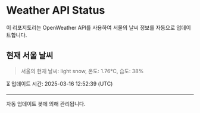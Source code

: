 
# Weather API Status

이 리포지토리는 OpenWeather API를 사용하여 서울의 날씨 정보를 자동으로 업데이트합니다.

## 현재 서울 날씨
> 서울의 현재 날씨: light snow, 온도: 1.76°C, 습도: 38%

⏳ 업데이트 시간: 2025-03-16 12:52:39 (UTC)

---
자동 업데이트 봇에 의해 관리됩니다.
